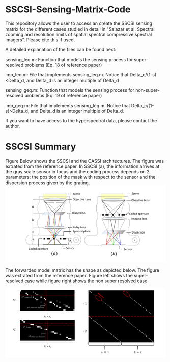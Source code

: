 # SSCSI-Sensing-Matrix-Code

This repository allows the user to access an create the SSCSI sensing matrix for the different cases studied in detail in "Salazar et al. Spectral zooming and resolution limits of spatial spectral compressive spectral imagers". Please cite this if used.

A detailed explanation of the files can be found next:

sensing_leq.m: Function that models the sensing process for super-resolved problems (Eq. 18 of reference paper)

imp_leq.m: File that implements sensing_leq.m. Notice that Delta_c/(1-s)<Delta_d, and Delta_d is an integer multiple of Delta_d

sensing_geq.m: Function that models the sensing process for non-super-resolved problems (Eq. 19 of reference paper)

imp_geq.m: File that implements sensing_leq.m. Notice that Delta_c/(1-s)>Delta_d, and Delta_d is an integer multiple of Delta_d.

If you want to have access to the hyperspectral data, please contact the author.

# SSCSI Summary

Figure Below shows the SSCSI and the CASSI architectures. The figure was extrated from the reference paper. In SSCSI (a), the information arrives at the gray scale sensor in focus and the coding process depends on 2 parameters: the position of the mask with respect to the sensor and the dispersion process given by the grating.
![Alt text](https://github.com/Edgar-Noita/SSCSI-Sensing-Matrix-Code/blob/main/git_1.png "Title")


The forwarded model matrix has the shape as depicted below. The figure was extrated from the reference paper. Figure left shows the super-resolved case while figure right shows the non super resolved case.

![Alt text](https://github.com/Edgar-Noita/SSCSI-Sensing-Matrix-Code/blob/main/git_2.png "Title")
